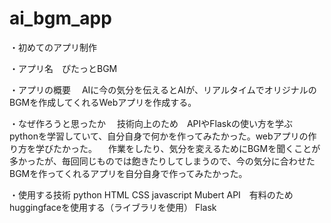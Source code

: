 # ai_bgm_app
・初めてのアプリ制作

・アプリ名　ぴたっとBGM

・アプリの概要
　AIに今の気分を伝えるとAIが、リアルタイムでオリジナルのBGMを作成してくれるWebアプリを作成する。

・なぜ作ろうと思ったか
　技術向上のため　APIやFlaskの使い方を学ぶ　pythonを学習していて、自分自身で何かを作ってみたかった。webアプリの作り方を学びたかった。
　作業をしたり、気分を変えるためにBGMを聞くことが多かったが、毎回同じものでは飽きたりしてしまうので、今の気分に合わせたBGMを作ってくれるアプリを自分自身で作ってみたかった。

・使用する技術
python HTML CSS javascript
Mubert API　有料のため　huggingfaceを使用する（ライブラリを使用）
Flask

　


